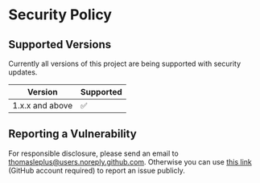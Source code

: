 # Security Policy

## Supported Versions

Currently all versions of this project are
being supported with security updates.

| Version         | Supported          |
| --------------- | ------------------ |
| 1.x.x and above | :white_check_mark: |

## Reporting a Vulnerability

For responsible disclosure, please send an email to thomasleplus@users.noreply.github.com. Otherwise you can use [this link](https://github.com/thomasleplus/openid-connect-provider-debugger/issues/new?assignees=thomasleplus&labels=security&template=security_vulnerability.md&title=%5BVULN%5D) (GitHub account required) to report an issue publicly.
